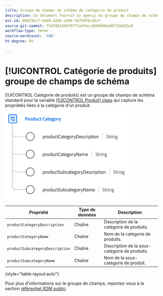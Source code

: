 ```yaml
---
title: Groupe de champs de schéma de catégorie de produit
description: Ce document fournit un aperçu du groupe de champs de schéma Catégorie de produits .
exl-id: 80825bcf-e646-426b-a3d6-f6759f6cd5cf
source-git-commit: f5df893260f0772ad54ccdb00d99ed8f328d35a9
workflow-type: tm+mt
source-wordcount: '100'
ht-degree: 8%

---
```


# [!UICONTROL Catégorie de produits] groupe de champs de schéma

[!UICONTROL Catégorie de produits] est un groupe de champs de schéma standard pour la variable [[!UICONTROL Produit] class](../../classes/product.md) qui capture les propriétés liées à la catégorie d’un produit.

![](../../images/field-groups/product/product-category.png)

| Propriété | Type de données | Description |
| --- | --- | --- |
| `productCategoryDescription` | Chaîne | Description de la catégorie de produits. |
| `productCategoryName` | Chaîne | Nom de la catégorie de produits. |
| `productSubcategoryDescription` | Chaîne | Description de la sous-catégorie de produits. |
| `productSubcategoryName` | Chaîne | Nom de la sous-catégorie de produit. |

{style="table-layout:auto"}

Pour plus d’informations sur le groupe de champs, reportez-vous à la section [référentiel XDM public](https://github.com/adobe/xdm/blob/master/docs/reference/fieldgroups/product/product-category.schema.json).
